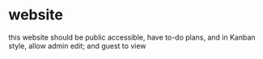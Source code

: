 # website
this website should be public accessible, have to-do plans, and in Kanban style, allow admin edit; and guest to view
